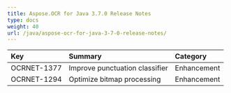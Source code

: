 ```yaml
---
title: Aspose.OCR for Java 3.7.0 Release Notes
type: docs
weight: 40
url: /java/aspose-ocr-for-java-3-7-0-release-notes/
---
```


|**Key**|**Summary**|**Category**|
| :- | :- | :- |
|OCRNET-1377|Improve punctuation classifier|Enhancement|
|OCRNET-1294|Optimize bitmap processing|Enhancement|

